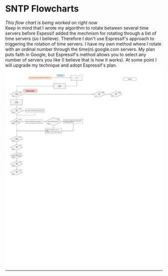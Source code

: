 # SNTP Flowcharts  
*This flow chart is being worked on right now*  
Keep in mind that I wrote my algorithm to rotate between several time servers before Espessif added the mechnism for rotating through a list of time servers (so I believe).  Therefore I don't use Espressif's approach to triggering the rotation of time servers.   I have my own method where I rotate with an ordinal number through the time(n).google.com servers.  My plan puts faith in Google, but  Espressif's method allows you to select any number of servers you like (I believe that is how it works).  At some point I will upgrade my technique and adopt Espressif's plan.  
![SNTP Run Flowchart](./drawings/sntp_flowchart_run.svg)  
___ 